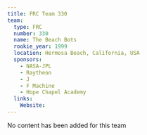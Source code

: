 ```yaml
---
title: FRC Team 330
team:
  type: FRC
  number: 330
  name: The Beach Bots
  rookie_year: 1999
  location: Hermosa Beach, California, USA
  sponsors:
    - NASA-JPL
    - Raytheon
    - J
    - F Machine
    - Hope Chapel Academy
  links:
    Website: 
---
```

No content has been added for this team